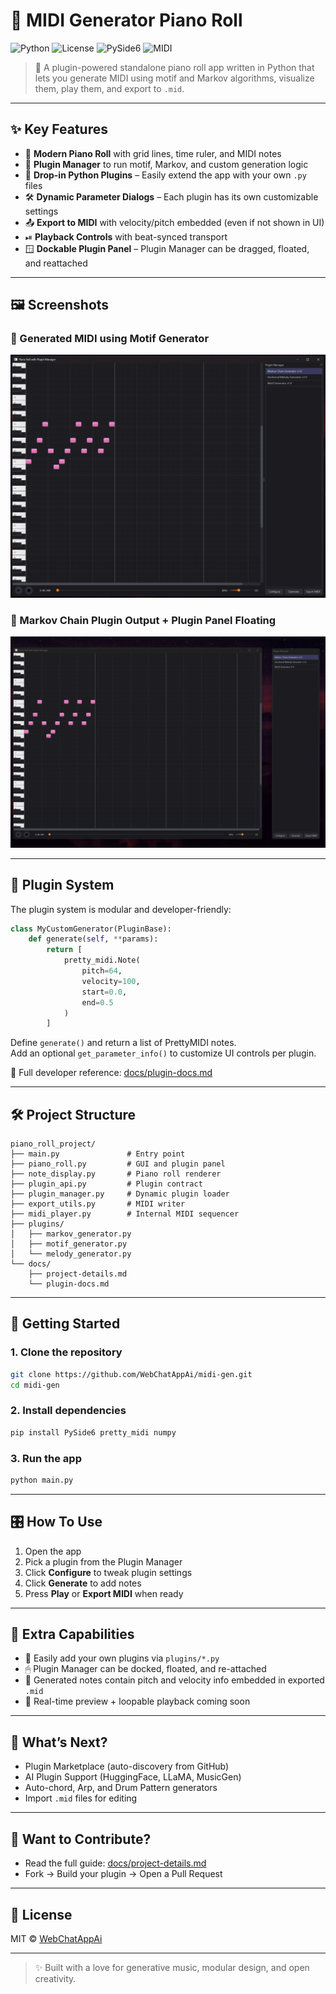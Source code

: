 # 🎹 MIDI Generator Piano Roll

![Python](https://img.shields.io/badge/Python-3.8%2B-blue?style=flat-square)
![License](https://img.shields.io/github/license/WebChatAppAi/midi-gen?style=flat-square)
![PySide6](https://img.shields.io/badge/GUI-PySide6-green?style=flat-square)
![MIDI](https://img.shields.io/badge/MIDI-pretty__midi-orange?style=flat-square)

> 🎼 A plugin-powered standalone piano roll app written in Python that lets you generate MIDI using motif and Markov algorithms, visualize them, play them, and export to `.mid`.

---

## ✨ Key Features

- 🎹 **Modern Piano Roll** with grid lines, time ruler, and MIDI notes  
- 🧩 **Plugin Manager** to run motif, Markov, and custom generation logic  
- 🔌 **Drop-in Python Plugins** – Easily extend the app with your own `.py` files  
- 🛠️ **Dynamic Parameter Dialogs** – Each plugin has its own customizable settings  
- 📤 **Export to MIDI** with velocity/pitch embedded (even if not shown in UI)  
- ⏯ **Playback Controls** with beat-synced transport  
- 🪟 **Dockable Plugin Panel** – Plugin Manager can be dragged, floated, and reattached  

---

## 🖼️ Screenshots

### 🎼 Generated MIDI using Motif Generator  
![Piano Roll Screenshot 1](./image1.png)

### 🧠 Markov Chain Plugin Output + Plugin Panel Floating  
![Piano Roll Screenshot 2](./image2.png)

---

## 🧩 Plugin System

The plugin system is modular and developer-friendly:

```python
class MyCustomGenerator(PluginBase):
    def generate(self, **params):
        return [
            pretty_midi.Note(
                pitch=64,
                velocity=100,
                start=0.0,
                end=0.5
            )
        ]
```

Define `generate()` and return a list of PrettyMIDI notes.  
Add an optional `get_parameter_info()` to customize UI controls per plugin.

📖 Full developer reference: [docs/plugin-docs.md](./docs/plugin-docs.md)

---

## 🛠️ Project Structure

```
piano_roll_project/
├── main.py               # Entry point
├── piano_roll.py         # GUI and plugin panel
├── note_display.py       # Piano roll renderer
├── plugin_api.py         # Plugin contract
├── plugin_manager.py     # Dynamic plugin loader
├── export_utils.py       # MIDI writer
├── midi_player.py        # Internal MIDI sequencer
├── plugins/
│   ├── markov_generator.py
│   ├── motif_generator.py
│   └── melody_generator.py
└── docs/
    ├── project-details.md
    └── plugin-docs.md
```

---

## 🚀 Getting Started

### 1. Clone the repository

```bash
git clone https://github.com/WebChatAppAi/midi-gen.git
cd midi-gen
```

### 2. Install dependencies

```bash
pip install PySide6 pretty_midi numpy
```

### 3. Run the app

```bash
python main.py
```

---

## 🎛 How To Use

1. Open the app  
2. Pick a plugin from the Plugin Manager  
3. Click **Configure** to tweak plugin settings  
4. Click **Generate** to add notes  
5. Press **Play** or **Export MIDI** when ready  

---

## 💎 Extra Capabilities

- 🧩 Easily add your own plugins via `plugins/*.py`  
- 🖱 Plugin Manager can be docked, floated, and re-attached  
- 🎼 Generated notes contain pitch and velocity info embedded in exported `.mid`  
- 🔄 Real-time preview + loopable playback coming soon  

---

## 🌟 What’s Next?

- Plugin Marketplace (auto-discovery from GitHub)  
- AI Plugin Support (HuggingFace, LLaMA, MusicGen)  
- Auto-chord, Arp, and Drum Pattern generators  
- Import `.mid` files for editing  

---

## 🧠 Want to Contribute?

- Read the full guide: [docs/project-details.md](./docs/project-details.md)  
- Fork → Build your plugin → Open a Pull Request  

---

## 📄 License

MIT © [WebChatAppAi](https://github.com/WebChatAppAi)

---

> ✨ Built with a love for generative music, modular design, and open creativity.
